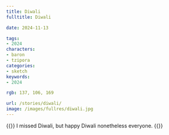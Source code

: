 ```yaml
---
title: Diwali
fulltitle: Diwali

date: 2024-11-13

tags:
- 2024
characters:
- baron
- tzipora
categories:
- sketch
keywords:
- 2024

rgb: 137, 106, 169

url: /stories/diwali/
image: /images/fullres/diwali.jpg
---
```

{{<note caption>}}
I missed Diwali, but happy Diwali nonetheless everyone.
{{</note>}}